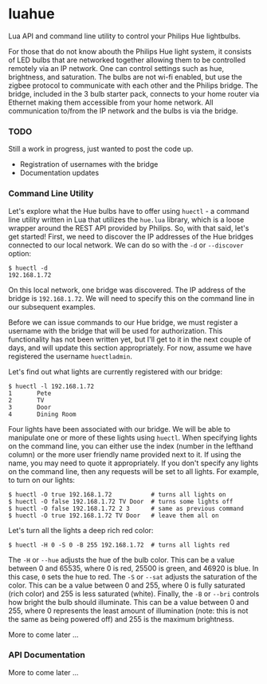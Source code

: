 luahue
======

Lua API and command line utility to control your Philips Hue lightbulbs.

For those that do not know abouth the Philips Hue light system, it consists of LED 
bulbs that are networked together allowing them to be controlled remotely via an IP
network. One can control settings such as hue, brightness, and saturation. The bulbs
are not wi-fi enabled, but use the zigbee protocol to communicate with each other 
and the Philips bridge. The bridge, included in the 3 bulb starter pack, connects
to your home router via Ethernet making them accessible from your home network. All
communication to/from the IP network and the bulbs is via the bridge.

### TODO

Still a work in progress, just wanted to post the code up.

 - Registration of usernames with the bridge
 - Documentation updates

### Command Line Utility

Let's explore what the Hue bulbs have to offer using `huectl` - a command line
utility written in Lua that utilizes the `hue.lua` library, which is a loose
wrapper around the REST API provided by Philips. So, with that said, let's get
started! First, we need to discover the IP addresses of the Hue bridges
connected to our local network. We can do so with the `-d` or `--discover` 
option:
```
$ huectl -d
192.168.1.72
```
On this local network, one bridge was discovered. The IP address of the bridge
is `192.168.1.72`. We will need to specify this on the command line in our 
subsequent examples.

Before we can issue commands to our Hue bridge, we must register a username 
with the bridge that will be used for authorization. This functionality has
not been written yet, but I'll get to it in the next couple of days, and will
update this section appropriately. For now, assume we have registered the
username `huectladmin`.

Let's find out what lights are currently registered with our bridge:
```
$ huectl -l 192.168.1.72
1       Pete
2       TV
3       Door
4       Dining Room
```
Four lights have been associated with our bridge. We will be able to
manipulate one or more of these lights using `huectl`. When specifying 
lights on the command line, you can either use the index (number in the 
lefthand column) or the more user friendly name provided next to it. If
using the name, you may need to quote it appropriately. If you don't 
specify any lights on the command line, then any requests will be set 
to all lights. For example, to turn on our lights:
```
$ huectl -O true 192.168.1.72           # turns all lights on
$ huectl -O false 192.168.1.72 TV Door  # turns some lights off
$ huectl -O false 192.168.1.72 2 3      # same as previous command 
$ huectl -O true 192.168.1.72 TV Door   # leave them all on
```
Let's turn all the lights a deep rich red color:
```
$ huectl -H 0 -S 0 -B 255 192.168.1.72  # turns all lights red
```
The `-H` or `--hue` adjusts the hue of the bulb color. This can be a 
value between 0 and 65535, where 0 is red, 25500 is green, and 46920
is blue. In this case, `0` sets the hue to red. The `-S` or `--sat`
adjusts the saturation of the color. This can be a value between 0
and 255, where 0 is fully saturated (rich color) and 255 is less 
saturated (white). Finally, the `-B` or `--bri` controls how bright
the bulb should illuminate. This can be a value between 0 and 255,
where 0 represents the least amount of illumination (note: this is
not the same as being powered off) and 255 is the maximum brightness.

More to come later ...

### API Documentation

More to come later ...
